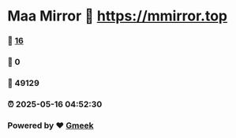 # Maa Mirror :link: https://mmirror.top 
### :page_facing_up: [16](https://mmirror.top/tag.html) 
### :speech_balloon: 0 
### :hibiscus: 49129 
### :alarm_clock: 2025-05-16 04:52:30 
### Powered by :heart: [Gmeek](https://github.com/Meekdai/Gmeek)
